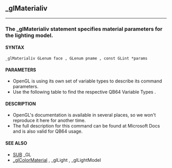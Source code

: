 ## _glMaterialiv
---

### The _glMaterialiv statement specifies material parameters for the lighting model.

#### SYNTAX

`_glMaterialiv GLenum face , GLenum pname , const GLint *params`

#### PARAMETERS
* OpenGL is using its own set of variable types to describe its command parameters.
* Use the following table to find the respective QB64 Variable Types .


#### DESCRIPTION
* OpenGL's documentation is available in several places, so we won't reproduce it here for another time.
* The full description for this command can be found at Microsoft Docs and is also valid for QB64 usage.


#### SEE ALSO
* [SUB](./SUB.md) _GL
* [_glColorMaterial](./_glColorMaterial.md) , _glLight , _glLightModel
